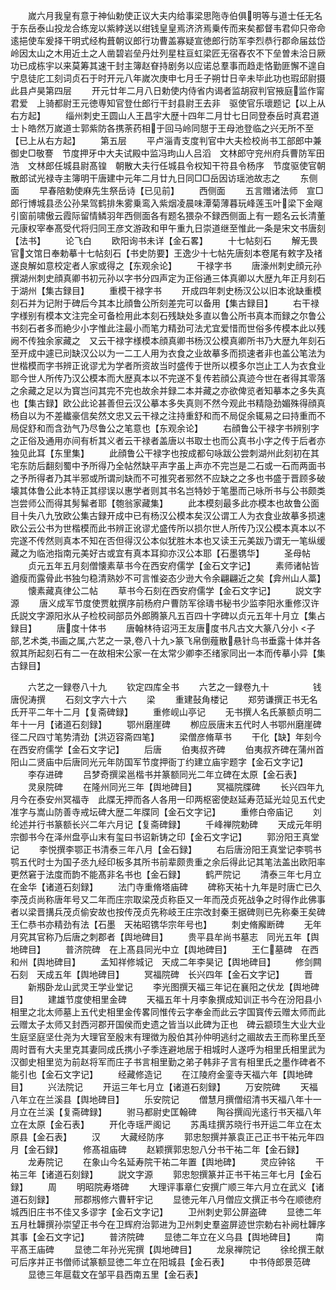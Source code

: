 <!-- { "loadSidebar": true } -->
　　嵗六月我皇有意于神仙勅使正议大夫内给事梁思陁寺伯俱明等与道士任无名于东岳泰山投龙合练宠以紫綍送以绀钱皇皇焉济济焉乗传而来矣都督韦君仰只帝命逺挹使车爰择干明式经构葺朝议郎行功曹盖寡疑宣徳郎行防军李烈恭行郡命届兹岱岭因太山之木用近土之人凿碧岩垒丹灶列星柱亘虹梁匠无宿舂农不下垒曽未洽日厥功已成栋宇以来莫筹其速干封主簿赵眘持剧务以应诺总羣事而趋走恪勤匪懈不遑自宁息徒庀工刻词贞石于时开元八年嵗次庚申七月壬子朔廿日辛未毕此功也瑕邱尉摄此县卢昊第四层
　　开元廿年二月八日勅使内侍省内谒者监胡寂判官掖庭监作甯君爱　上骑都尉王元徳専知官登仕郎行干封县尉王去非　驱使官乐瓌题记【以上从右方起】
　　缁州刺史王圆山人王昌宇大歴十四年二月廿七日同登泰岳时真君道士卜皓然万嵗道士郭紫防各携荼药相于回马岭同憇于王母池登临之兴无所不至【已上从右方起】
　　第五层
　　平卢淄青支度判官中大夫检校尚书工部郎中兼御史□敬謇　节度押牙中大夫试殿中监冯玽山人吕滔　文林郎守兖州府兵曹防军田浩　文林郎任城县尉髙锽　朝散大夫行任城县令权知干符县令杨序　节度驱使官朝散郎试光禄寺主簿明干唐建中元年二月廿九日同□□岳因访瑶池故志之
　　东侧面
　　早春陪勅使麻先生祭岳诗【已见前】
　　西侧面
　　五言赠诸法师　宣□郎行博城县丞公孙杲驾鹤排朱雾乗鸾入紫烟凌晨味潭菊薄暮玩峰莲玉叶梁下金飗引窗前啸傲云霞际留情鳞羽年西侧面各有题名猥杂不録西侧面上有一题名云长清董元康权宰奉髙受代将归同王彦文游政和甲午重九日崇道继至惟此一条是宋文书唐刻【法书】
　　论飞白
　　欧阳询书未详【金石畧】
　　十七帖刻石
　　解无畏官文馆日奉勅摹十七帖刻石【书史防要】王逸少十七帖先唐刻本卷尾有敕字及禇遂良解如意校定者人家或得之【东观余论】
　　干禄字书
　　唐濠州刺史顔元孙撰湖州刺史顔真卿书初元孙以字书分四声定为正俗通三体真卿以大歴九年正月刻石于湖州【集古録目】
　　重模干禄字书
　　开成四年刺史杨汉公以旧本讹缺重模刻石并为记附于碑后今其本比顔鲁公所刻差完可以备用【集古録目】
　　右干禄字様别有模本文注完全可备检用此本刻石残缺处多直以鲁公所书真本而録之尔鲁公书刻石者多而絶少小字惟此注最小而笔力精劲可法尤宜爱惜而世俗多传模本此以残阙不传独余家藏之　又云干禄字様模本顔真卿书杨汉公模真卿所书乃大歴九年刻石至开成中遽已刓缺汉公以为一二工人用为衣食之业故摹多而损速者非也盖公笔法为世楷模而字书辨正讹谬尤为学者所资故当时盛传于世所以模多尔岂止工人为衣食业耶今世人所传乃汉公模本而大歴真本以不完遂不复传若顔公真迹今世在者得其零落之余藏之足以为寳岂问其完不完也故余并録二本并藏之亦欲俾览者知摹本之多失真也【集古録】欧公此论甚善但云汉公摹本多失真则不然今观此书精隐劲媚殊得顔真杨自以为不差纎豪信矣然文忠又云干禄之注持重舒和而不局促余辄易之曰持重而不局促舒和而含劲气乃尽鲁公之笔意也【东观余论】
　　右顔鲁公干禄字书辨别字之正俗及通用亦间有析其义者云干禄者盖唐以书取士也而公真书小字之传于后者亦独见此耳【东里集】
　　此顔鲁公干禄字也按成都句咏跋公尝刺湖州此刻初在其宅东防后翻刻蜀中予所得乃全帖然缺平声字虽上声亦不完岂是二石或一石而两面书之予所得者乃其半邪或所谓刓缺而不可推究者邪然不应缺之之多也书盛于晋顾多破壊其体鲁公此本特正其缪误以惠学者则其书名岂特妙于笔墨而己咏所书与公书颇类岂尝师公而得其髣髴者耶【匏翁家藏集】
　　此本模刻最多此亦模本也故鲁公面目十失八九攷欧公集古録开成中已有杨汉公模本矣汉公谓工人为衣食业故摹多损速欧公云公书为世楷模而此书辨正讹谬尤盛传所以损尔世人所传乃汉公模本真本以不完遂不传然则真本不知在否但得汉公本似犹胜木本也又读王元美跋乃谓无一笔纵缓藏之为临池指南元美好古或宜有真本耳抑亦汉公本耶【石墨镌华】
　　圣母帖
　　贞元五年五月刻僧懐素草书今在西安府儒学【金石文字记】
　　素师诸帖皆遒瘦而露骨此书独匀稳清熟妙不可言惟姿态少逊大令余翩翩近之矣【弇州山人藁】
　　懐素藏真律公二帖
　　草书今石刻在西安府儒学【金石文字记】
　　説文字源
　　唐义成军节度使贾躭撰序前杨府户曹防军徐璹书秘书少监李阳氷重修汉许氏説文字源阳氷从子检校祠部员外郎腾篆凡五百四十字碑以贞元五年十月立【集占録目】
　　唐度十体书
　　唐翰林待诏沔王友唐度书凡古文大篆八分小
<子部,艺术类,书画之属,六艺之一录,卷八十九>篆飞帛倒薤散悬针鸟书垂露十体并各叙其所起刻石有二一在故相宋公家一在太常少卿李丕绪家同出一本而传摹小异【集古録目】












　　六艺之一録卷八十九
　　钦定四库全书
　　六艺之一録卷九十　　　　　钱唐倪涛撰
　　石刻文字六十六
　　梁
　　重建鼔角楼记
　　郑劳谦撰正书无名氏开平二年十二月【复斋碑録】
　　重修岘山亭记
　　无书撰人名氏篆额贞明二年十一月【诸道石刻録】
　　鄂州磨崖碑
　　栁应辰唐末五代时人书鄂州磨崖碑径二尺四寸笔势清劲【洪迈容斋四笔】
　　梁僧彦脩草书
　　干化【缺】年刻今在西安府儒学【金石文字记】
　　后唐
　　伯夷叔齐碑
　　伯夷叔齐碑在蒲州首阳山二贤庙中后唐同光元年防国军节度押衙丁约建立庙宇题字【金石文字记】
　　李存进碑
　　吕梦奇撰梁邕楷书并篆额同光二年立碑在太原【金石表】
　　灵泉院碑
　　在隆州同光三年【舆地碑目】
　　冥福院牒碑
　　长兴四年九月今在泰安州冥福寺　此牒无押而各人各用一印两枢密使赵延寿范延光竝见五代史准字与嵩山防善寺戒坛碑大歴二年牒同【金石文字记】
　　重修白帝庙记
　　刘纶述并行书篆额长兴二年六月记【复斋碑録】
　　千峰禅院勅碑
　　天成元年明宗御书今在泽州盘亭山末有玺曰书诏新铸之印【金石文字记】
　　郭汾阳王真堂记
　　李悦撰李鄂正书清泰三年八月【金石録】
　　右后唐汾阳王真堂记李鹗书鹗五代时士为国子丞九经印板多其所书前辈颇贵重之余后得此记其笔法盖出欧阳率更然窘于法度而韵不能髙非名书也【金石録】
　　鹤严院记
　　清泰三年七月立在金华【诸道石刻録】
　　法门寺重脩塔庙碑
　　碑称天祐十九年是时唐亡已久李茂贞尚称唐年号又二年而庄宗取梁茂贞称臣又一年而茂贞死战争之时得作此佛事者以梁晋搆兵茂贞偷安故也按传茂贞先称岐王庄宗改封秦王据碑则已先称秦王矣碑王仁恭书亦精劲有法【石墨　天祐昭镌华宗年号也】
　　刺史脩廨断碑
　　无年月究其官称乃后唐之刺郡者【舆地碑目】
　　贵平县牟尚书墓志　同光五年【舆地碑目】
　　普济院碑　在上髙县同光中立【舆地碑目】
　　王仁墓碑　在西和州【舆地碑目】
　　孟知祥修城记　天成二年李昊记【舆地碑目】
　　修剑闗石刻　天成五年【舆地碑目】
　　冥福院碑　长兴四年【金石文字记】
　　晋
　　新剏卧龙山武灵王学业堂记
　　李光图撰天福三年记在襄阳之伏龙【舆地碑目】
　　建雄节度使相里金碑
　　天福五年十月李象撰成知训正书今在汾阳县小相里之北太师墓上五代史相里金传畧同惟传云字奉金而此云字国寳传云赠太师而此云赠太子太师又封西河郡开国侯而史遗之皆当以此碑为正也　碑云颛顼生大业大业生庭坚庭坚仕尧为大理官至殷末有理徴为殷伯其孙仲明逃纣之祻故去王而称里氏至周时晋有大夫里克其妻同成氏携小子季连避地居于相城时人遂呼为相里氏相里武为汉御史相里览为前赵将军而庄子书言相里勤之弟子韩非子言有相里氏之墨作碑者不能引也【金石文字记】
　　经藏修造记
　　在江陵府金銮寺天福六年【舆地碑目】
　　兴法院记
　　开运三年七月立【诸道石刻録】
　　万安院碑
　　天福八年立在兰溪县【舆地碑目】
　　乐安院记
　　僧慧月撰僧绍清书天福八年十一月立在兰溪【复斋碑録】
　　驸马都尉史匡翰碑
　　陶谷撰阎光逺行书天福八年立在太原【金石表】
　　开化寺瑶严阁记
　　苏禹珪撰苏晓行书开运二年立在太原县【金石表】
　　汉
　　大藏经防序
　　郭忠恕撰并篆袁正己正书干祐元年四月【金石録】
　　修髙祖庙碑
　　赵颖撰郭忠恕八分书干祐二年【金石録】
　　龙寿院记
　　在象山今名延寿院干祐二年置【舆地碑】
　　灵应钟铭
　　干祐三年【诸道石刻録】
　　説文字源
　　郭忠恕撰篆并正书干祐三年七月【金石録】
　　周
　　明昭院寿塔碑
　　大理评事章仁安撰广顺三年六月立在武义【诸道石刻録】
　　邢郡剏修六曹轩宇记
　　显徳元年八月僧应文撰正书今在顺徳府城西旧庄书不佳又多谬字【金石文字记】
　　卫州刺史郭公屏盗碑
　　显徳二年五月杜韡撰孙崇望正书今在卫辉府治郭进为卫州刺史羣盗屏迹世宗勅右补阙杜韡序其事【金石文字记】
　　普济院碑
　　显徳二年立在义乌县【舆地碑目】
　　南平髙王庙碑
　　显徳二年孙光宪撰【舆地碑目】
　　龙泉禅院记
　　徐纶撰王献可后序并正书僧师试篆额显徳二年立在阳城县【金石表】
　　中书侍郎景范碑
　　显徳三年扈载文在邹平县西南五里【金石表】
